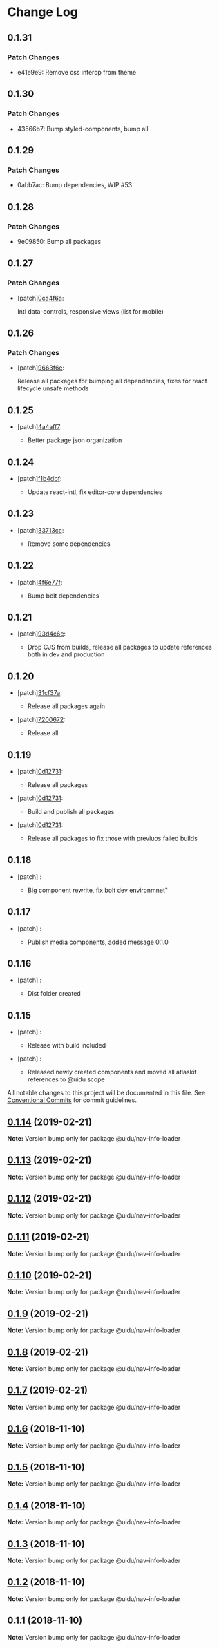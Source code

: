 # Change Log

## 0.1.31

### Patch Changes

- e41e9e9: Remove css interop from theme

## 0.1.30

### Patch Changes

- 43566b7: Bump styled-components, bump all

## 0.1.29

### Patch Changes

- 0abb7ac: Bump dependencies, WIP #53

## 0.1.28

### Patch Changes

- 9e09850: Bump all packages

## 0.1.27

### Patch Changes

- [patch][0ca4f6a](https://github.org/uidu-org/guidu/commits/0ca4f6a):

  Intl data-controls, responsive views (list for mobile)

## 0.1.26

### Patch Changes

- [patch][9663f6e](https://github.org/uidu-org/guidu/commits/9663f6e):

  Release all packages for bumping all dependencies, fixes for react lifecycle unsafe methods

## 0.1.25

- [patch][4a4aff7](https://github.org/uidu-org/guidu/commits/4a4aff7):

  - Better package json organization

## 0.1.24

- [patch][f1b4dbf](https://github.org/uidu-org/guidu/commits/f1b4dbf):

  - Update react-intl, fix editor-core dependencies

## 0.1.23

- [patch][33713cc](https://github.org/uidu-org/guidu/commits/33713cc):

  - Remove some dependencies

## 0.1.22

- [patch][4f6e77f](https://github.org/uidu-org/guidu/commits/4f6e77f):

  - Bump bolt dependencies

## 0.1.21

- [patch][93d4c6e](https://github.org/uidu-org/guidu/commits/93d4c6e):

  - Drop CJS from builds, release all packages to update references both in dev and production

## 0.1.20

- [patch][31cf37a](https://github.org/uidu-org/guidu/commits/31cf37a):

  - Release all packages again

- [patch][7200672](https://github.org/uidu-org/guidu/commits/7200672):

  - Release all

## 0.1.19

- [patch][0d12731](https://github.org/uidu-org/guidu/commits/0d12731):

  - Release all packages

- [patch][0d12731](https://github.org/uidu-org/guidu/commits/0d12731):

  - Build and publish all packages

- [patch][0d12731](https://github.org/uidu-org/guidu/commits/0d12731):

  - Release all packages to fix those with previuos failed builds

## 0.1.18

- [patch] :

  - Big component rewrite, fix bolt dev environmnet"

## 0.1.17

- [patch] :

  - Publish media components, added message 0.1.0

## 0.1.16

- [patch] :

  - Dist folder created

## 0.1.15

- [patch] :

  - Release with build included

- [patch] :

  - Released newly created components and moved all atlaskit references to @uidu scope

All notable changes to this project will be documented in this file.
See [Conventional Commits](https://conventionalcommits.org) for commit guidelines.

## [0.1.14](https://github.com/uidu-org/guidu/compare/@uidu/nav-info-loader@0.1.13...@uidu/nav-info-loader@0.1.14) (2019-02-21)

**Note:** Version bump only for package @uidu/nav-info-loader

## [0.1.13](https://github.com/uidu-org/guidu/compare/@uidu/nav-info-loader@0.1.12...@uidu/nav-info-loader@0.1.13) (2019-02-21)

**Note:** Version bump only for package @uidu/nav-info-loader

## [0.1.12](https://github.com/uidu-org/guidu/compare/@uidu/nav-info-loader@0.1.11...@uidu/nav-info-loader@0.1.12) (2019-02-21)

**Note:** Version bump only for package @uidu/nav-info-loader

## [0.1.11](https://github.com/uidu-org/guidu/compare/@uidu/nav-info-loader@0.1.10...@uidu/nav-info-loader@0.1.11) (2019-02-21)

**Note:** Version bump only for package @uidu/nav-info-loader

## [0.1.10](https://github.com/uidu-org/guidu/compare/@uidu/nav-info-loader@0.1.9...@uidu/nav-info-loader@0.1.10) (2019-02-21)

**Note:** Version bump only for package @uidu/nav-info-loader

## [0.1.9](https://github.com/uidu-org/guidu/compare/@uidu/nav-info-loader@0.1.8...@uidu/nav-info-loader@0.1.9) (2019-02-21)

**Note:** Version bump only for package @uidu/nav-info-loader

## [0.1.8](https://github.com/uidu-org/guidu/compare/@uidu/nav-info-loader@0.1.7...@uidu/nav-info-loader@0.1.8) (2019-02-21)

**Note:** Version bump only for package @uidu/nav-info-loader

## [0.1.7](https://github.com/uidu-org/guidu/compare/@uidu/nav-info-loader@0.1.6...@uidu/nav-info-loader@0.1.7) (2019-02-21)

**Note:** Version bump only for package @uidu/nav-info-loader

## [0.1.6](https://github.com/uidu-org/guidu/compare/@uidu/nav-info-loader@0.1.5...@uidu/nav-info-loader@0.1.6) (2018-11-10)

**Note:** Version bump only for package @uidu/nav-info-loader

## [0.1.5](https://github.com/uidu-org/guidu/compare/@uidu/nav-info-loader@0.1.4...@uidu/nav-info-loader@0.1.5) (2018-11-10)

**Note:** Version bump only for package @uidu/nav-info-loader

## [0.1.4](https://github.com/uidu-org/guidu/compare/@uidu/nav-info-loader@0.1.3...@uidu/nav-info-loader@0.1.4) (2018-11-10)

**Note:** Version bump only for package @uidu/nav-info-loader

## [0.1.3](https://github.com/uidu-org/guidu/compare/@uidu/nav-info-loader@0.1.2...@uidu/nav-info-loader@0.1.3) (2018-11-10)

**Note:** Version bump only for package @uidu/nav-info-loader

## [0.1.2](https://github.com/uidu-org/guidu/compare/@uidu/nav-info-loader@0.1.1...@uidu/nav-info-loader@0.1.2) (2018-11-10)

**Note:** Version bump only for package @uidu/nav-info-loader

## 0.1.1 (2018-11-10)

**Note:** Version bump only for package @uidu/nav-info-loader
